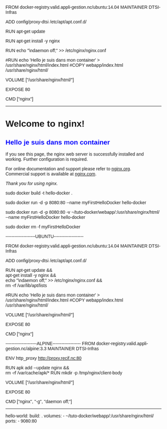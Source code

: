 FROM docker-registry.valid.appli-gestion.nc/ubuntu:14.04
MAINTAINER DTSI-Infras

ADD config/proxy-dtsi /etc/apt/apt.conf.d/

RUN apt-get update

RUN apt-get install -y nginx

RUN echo "\ndaemon off;" >> /etc/nginx/nginx.conf

#RUN echo 'Hello je suis dans mon container' > /usr/share/nginx/html/index.html
#COPY webapp/index.html /usr/share/nginx/html/

VOLUME ["/usr/share/nginx/html/"]

EXPOSE 80

CMD ["nginx"]

----------------------------------------

<!DOCTYPE html>
<html>
<head>
<title>Welcome to nginx!</title>
<style>
    body {
        width: 35em;
        margin: 0 auto;
        font-family: Tahoma, Verdana, Arial, sans-serif;
    }
    h2 {
       color: blue;
    }
</style>
</head>
<body>
<h1>Welcome to nginx!</h1>
<h2>Hello je suis dans mon container</h2>
<p>If you see this page, the nginx web server is successfully installed and
working. Further configuration is required.</p>

<p>For online documentation and support please refer to
<a href="http://nginx.org/">nginx.org</a>.<br/>
Commercial support is available at
<a href="http://nginx.com/">nginx.com</a>.</p>

<p><em>Thank you for using nginx.</em></p>
</body>
</html

----------------------------------------

sudo docker build -t hello-docker .

sudo docker run -d -p 8080:80 --name myFirstHelloDocker hello-docker

sudo docker run -d -p 8080:80 -v ~/tuto-docker/webapp/:/usr/share/nginx/html/ --name myFirstHelloDocker hello-docker

sudo docker rm -f myFirstHelloDocker

--------------------UBUNTU--------------------

FROM docker-registry.valid.appli-gestion.nc/ubuntu:14.04
MAINTAINER DTSI-Infras

ADD config/proxy-dtsi /etc/apt/apt.conf.d/

RUN apt-get update && \
    apt-get install -y nginx && \
    echo "\ndaemon off;" >> /etc/nginx/nginx.conf && \
    rm -rf /var/lib/apt/lists

#RUN echo 'Hello je suis dans mon container' > /usr/share/nginx/html/index.html
#COPY webapp/index.html /usr/share/nginx/html/

VOLUME ["/usr/share/nginx/html/"]

EXPOSE 80

CMD ["nginx"]

---------------------ALPINE-------------------
FROM docker-registry.valid.appli-gestion.nc/alpine:3.3
MAINTAINER DTSI-Infras

ENV http_proxy http://proxy.recif.nc:80

RUN apk add --update nginx && \
    rm -rf /var/cache/apk/*
RUN mkdir -p /tmp/nginx/client-body

VOLUME ["/usr/share/nginx/html/"]

EXPOSE 80

CMD ["nginx", "-g", "daemon off;"]

----------------------------------------
hello-world:
     build: .
     volumes:
       - ~/tuto-docker/webapp/:/usr/share/nginx/html/
     ports:
       - 9080:80

